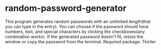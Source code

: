 # random-password-generator
This program generates random passwords with an unlimited length(that you can type in the entry). You can choose if the password should have numbers, text, and special characters by clicking the checkboxes(any combination works). If the generated password doesn't fit, resize the window or copy the password from the terminal. Required package: Tkinter
